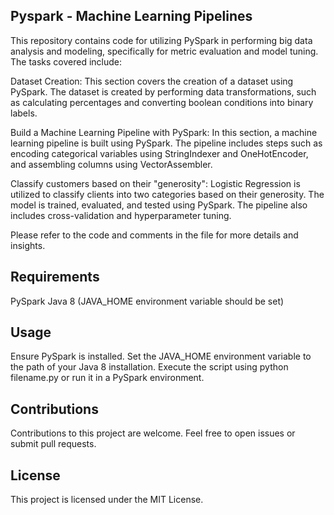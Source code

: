 ## Pyspark - Machine Learning Pipelines
This repository contains code for utilizing PySpark in performing big data analysis and modeling, specifically for metric evaluation and model tuning. The tasks covered include:

Dataset Creation: This section covers the creation of a dataset using PySpark. The dataset is created by performing data transformations, such as calculating percentages and converting boolean conditions into binary labels.

Build a Machine Learning Pipeline with PySpark: In this section, a machine learning pipeline is built using PySpark. The pipeline includes steps such as encoding categorical variables using StringIndexer and OneHotEncoder, and assembling columns using VectorAssembler.

Classify customers based on their "generosity": Logistic Regression is utilized to classify clients into two categories based on their generosity. The model is trained, evaluated, and tested using PySpark. The pipeline also includes cross-validation and hyperparameter tuning.

Please refer to the code and comments in the file for more details and insights.

## Requirements
PySpark
Java 8 (JAVA_HOME environment variable should be set)
## Usage
Ensure PySpark is installed.
Set the JAVA_HOME environment variable to the path of your Java 8 installation.
Execute the script using python filename.py or run it in a PySpark environment.
## Contributions
Contributions to this project are welcome. Feel free to open issues or submit pull requests.

## License
This project is licensed under the MIT License.
